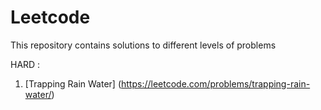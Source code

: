 # Leetcode
This repository contains solutions to different levels of problems 







HARD :
1. [Trapping Rain Water] (https://leetcode.com/problems/trapping-rain-water/)

